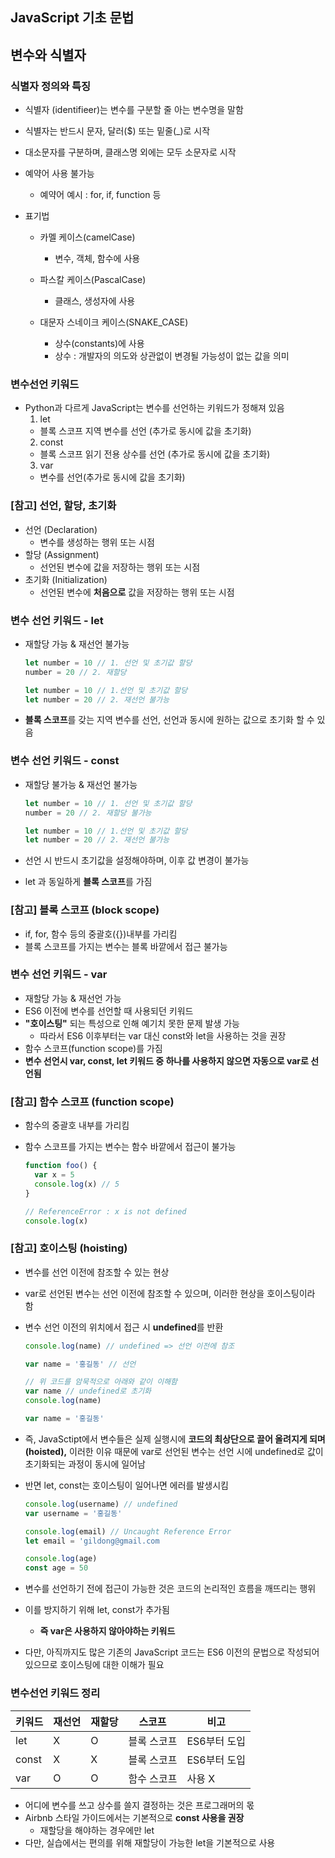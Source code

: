 JavaScript 기초 문법
-------------

## 변수와 식별자
### 식별자 정의와 특징
- 식별자 (identifieer)는 변수를 구분할 줄 아는 변수명을 말함
- 식별자는 반드시 문자, 달러($) 또는 밑줄(_)로 시작
- 대소문자를 구분하며, 클래스명 외에는 모두 소문자로 시작
- 예약어 사용 불가능
  - 예약어 예시 : for, if, function 등

- 표기법

  - 카멜 케이스(camelCase)
    - 변수, 객체, 함수에 사용

  - 파스칼 케이스(PascalCase)
    - 클래스, 생성자에 사용

  - 대문자 스네이크 케이스(SNAKE_CASE)
    - 상수(constants)에 사용
    - 상수 : 개발자의 의도와 상관없이 변경될 가능성이 없는 값을 의미

### 변수선언 키워드
- Python과 다르게 JavaScript는 변수를 선언하는 키워드가 정해져 있음
  1. let
    - 블록 스코프 지역 변수를 선언 (추가로 동시에 값을 초기화)
  2. const
    - 블록 스코프 읽기 전용 상수를 선언 (추가로 동시에 값을 초기화)
  3. var
    - 변수를 선언(추가로 동시에 값을 초기화)


### [참고] 선언, 할당, 초기화
- 선언 (Declaration)
  - 변수를 생성하는 행위 또는 시점
- 할당 (Assignment)
  - 선언된 변수에 값을 저장하는 행위 또는 시점
- 초기화 (Initialization)
  - 선언된 변수에 **처음으로** 값을 저장하는 행위 또는 시점

### 변수 선언 키워드 - let
- 재할당 가능 & 재선언 불가능
  ```javascript
  let number = 10 // 1. 선언 및 초기값 할당
  number = 20 // 2. 재할당
  ```

  ```javascript
  let number = 10 // 1.선언 및 초기값 할당
  let number = 20 // 2. 재선언 불가능
  ```

- **블록 스코프**를 갖는 지역 변수를 선언, 선언과 동시에 원하는 값으로 초기화 할 수 있음

### 변수 선언 키워드 - const
- 재할당 불가능 & 재선언 불가능
  ```javascript
  let number = 10 // 1. 선언 및 초기값 할당
  number = 20 // 2. 재할당 불가능
  ```

  ```javascript
  let number = 10 // 1.선언 및 초기값 할당
  let number = 20 // 2. 재선언 불가능
  ```
- 선언 시 반드시 초기값을 설정해야하며, 이후 값 변경이 불가능
- let 과 동일하게 **블록 스코프**를 가짐

### [참고] 블록 스코프 (block scope)
- if, for, 함수 등의 중괄호({})내부를 가리킴
- 블록 스코프를 가지는 변수는 블록 바깥에서 접근 불가능

### 변수 선언 키워드 - var

- 재할당 가능 & 재선언 가능
- ES6 이전에 변수를 선언할 때 사용되던 키워드
- **"호이스팅"** 되는 특성으로 인해 예기치 못한 문제 발생 가능
  - 따라서 ES6 이후부터는 var 대신 const와 let을 사용하는 것을 권장
- 함수 스코프(function scope)를 가짐
- **변수 선언시 var, const, let 키워드 중 하나를 사용하지 않으면 자동으로 var로 선언됨**


### [참고] 함수 스코프 (function scope)
- 함수의 중괄호 내부를 가리킴
- 함수 스코프를 가지는 변수는 함수 바깥에서 접근이 불가능

  ```javascript
  function foo() {
    var x = 5
    console.log(x) // 5
  }

  // ReferenceError : x is not defined
  console.log(x)
  ```

### [참고] 호이스팅 (hoisting)
- 변수를 선언 이전에 참조할 수 있는 현상
- var로 선언된 변수는 선언 이전에 참조할 수 있으며, 이러한 현상을 호이스팅이라 함
- 변수 선언 이전의 위치에서 접근 시 **undefined**를 반환
  ```javascript
  console.log(name) // undefined => 선언 이전에 참조

  var name = '홍길동' // 선언
  ```
  ```javascript
  // 위 코드를 암묵적으로 아래와 같이 이해함
  var name // undefined로 초기화
  console.log(name)

  var name = '홍길동'
  ```

- 즉, JavaSctipt에서 변수들은 실제 실행시에 **코드의 최상단으로 끌어 올려지게 되며 (hoisted),** 이러한 이유 때문에 var로 선언된 변수는 선언 시에 undefined로 값이 초기화되는 과정이 동시에 일어남
- 반면 let, const는 호이스팅이 일어나면 에러를 발생시킴
  ```javascript
  console.log(username) // undefined
  var username = '홍길동'

  console.log(email) // Uncaught Reference Error
  let email = 'gildong@gmail.com
  
  console.log(age)
  const age = 50
  ```
- 변수를 선언하기 전에 접근이 가능한 것은 코드의 논리적인 흐름을 깨뜨리는 행위
- 이를 방지하기 위해 let, const가 추가됨
  - **즉 var은 사용하지 않아야하는 키워드**
- 다만, 아직까지도 많은 기존의 JavaScript 코드는 ES6 이전의 문법으로 작성되어 있으므로 호이스팅에 대한 이해가 필요

### 변수선언 키워드 정리
|키워드|재선언|재할당|스코프|비고|
|-----|------|-----|------|----|
|let|X|O|블록 스코프|ES6부터 도입|
|const|X|X|블록 스코프|ES6부터 도입|
|var|O|O|함수 스코프|사용 X|

- 어디에 변수를 쓰고 상수를 쓸지 결정하는 것은 프로그래머의 몫
- Airbnb 스타일 가이드에서는 기본적으로 **const 사용을 권장**
  - 재할당을 해야하는 경우에만 let
- 다만, 실습에서는 편의를 위해 재할당이 가능한 let을 기본적으로 사용

